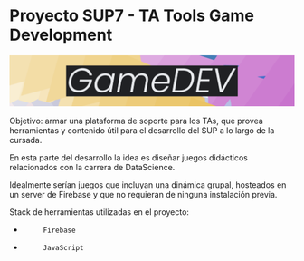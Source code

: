 # Proyecto SUP7 - TA Tools Game Development

![GameDEV_Banner](./src_/GameDEV%20banner.png)

Objetivo: armar una plataforma de soporte para los TAs, que provea herramientas y contenido útil para el desarrollo del SUP a lo largo de la cursada.

En esta parte del desarrollo la idea es diseñar juegos didácticos relacionados con la carrera de DataScience.
 
Idealmente serían juegos que incluyan una dinámica grupal, hosteados en un server de Firebase y que no requieran de
ninguna instalación previa.

Stack de herramientas utilizadas en el proyecto:

-          Firebase
-          JavaScript

 
 
